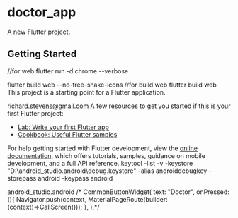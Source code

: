 # doctor_app

A new Flutter project.

## Getting Started
//for web flutter run -d chrome --verbose

flutter build web --no-tree-shake-icons
//for build web
flutter build web  
This project is a starting point for a Flutter application.

richard.stevens@gmail.com
A few resources to get you started if this is your first Flutter project:

- [Lab: Write your first Flutter app](https://docs.flutter.dev/get-started/codelab)
- [Cookbook: Useful Flutter samples](https://docs.flutter.dev/cookbook)

For help getting started with Flutter development, view the
[online documentation](https://docs.flutter.dev/), which offers tutorials,
samples, guidance on mobile development, and a full API reference.
keytool -list -v -keystore "D:\android_studio\.android\debug.keystore" -alias androiddebugkey -storepass android -keypass android

android_studio\.android
/* CommonButtonWidget(
text: "Doctor",
onPressed: (){
Navigator.push(context, MaterialPageRoute(builder: (context)=>CallScreen()));
},
),*/
